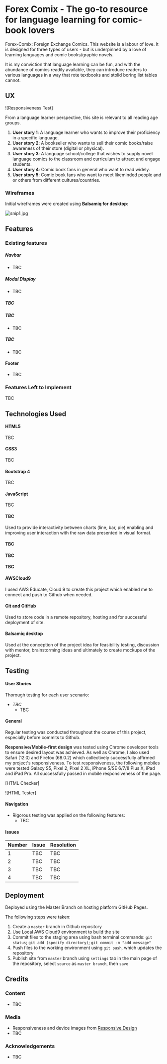 # Forex Comix - The go-to resource for language learning for comic-book lovers

Forex-Comix: Foreign Exchange Comics. This website is a labour of love. It is designed for three types of users - but is underpinned by a love of learning languages and comic books/graphic novels.

It is my conviction that language learning can be fun, and with the abundance of comics readily available, they can introduce readers to various languages in a way that rote textbooks and stolid boring list tables cannot.

## UX

![Responsiveness Test]

From a language learner perspective, this site is relevant to all reading age groups.

1. **User story 1**: A language learner who wants to improve their proficiency in a specific language.
2. **User story 2**: A bookseller who wants to sell their comic books/raise awareness of their store (digital or physical).
3. **User story 3**: A language school/college that wishes to supply novel language comics to the classroom and curriculum to attract and engage students.
4. **User story 4**: Comic book fans in general who want to read widely.
5. **User story 5**: Comic book fans who want to meet likeminded people and or others from different cultures/countries.

### Wireframes

Initial wireframes were created using **Balsamiq for desktop**:

![snip1.jpg](assets/images/wireframe/forex.comix.png)


## Features

### Existing features

##### Navbar
- TBC

##### Modal Display
- TBC

##### TBC

##### TBC
- TBC

##### TBC
- TBC

#### Footer
- TBC

### Features Left to Implement

TBC

## Technologies Used

#### HTML5
TBC

#### CSS3
TBC

#### Bootstrap 4
TBC

#### JavaScript 
TBC

#### TBC
Used to provide interactivity between charts (line, bar, pie) enabling and improving user interaction with the raw data presented in visual format.

#### TBC

#### TBC

#### TBC

#### AWSCloud9
I used AWS Educate, Cloud 9 to create this project which enabled me to connect and push to Github when needed.

#### Git and GitHub
Used to store code in a remote repository, hosting and for successful deployment of site.

#### Balsamiq desktop
Used at the conception of the project idea for feasibility testing, discussion with mentor, brainstorming ideas and ultimately to create mockups of the project.


## Testing

#### User Stories

Thorough testing for each user scenario:

- *TBC*
  * TBC

#### General

Regular testing was conducted throughout the course of this project, especially before commits to Github.

**Responsive/Mobile-first design** was tested using Chrome developer tools to ensure desired layout was achieved. As well as Chrome, I also used Safari (12.0) and Firefox (68.0.2) which collectively successfully affirmed my project's responsiveness.
To test responsiveness, the following mobiles were tested Galaxy S5, Pixel 2, Pixel 2 XL, iPhone 5/SE 6/7/8 Plus X, iPad and iPad Pro. All successfully passed in mobile responsiveness of the page.

[HTML Checker]

![HTML Tester]

#### Navigation

* Rigorous testing was applied on the following features:
  - TBC

#### Issues


| Number | Issue            | Resolution   |
|--------|------------------|--------------|
|  1  | TBC  | TBC  |
|  2  | TBC  | TBC  |
|  3  | TBC  | TBC  |
|  4  | TBC  | TBC  |

## Deployment

Deployed using the Master Branch on hosting platform GitHub Pages. 

The following steps were taken:

  1. Create a `master` branch in Github repository 
  2. Use Local AWS Cloud9 environment to build the site
  3. Commit files to the staging area using bash terminal commands: `git status`; `git add (specify directory)`; `git commit -m "add message"`
  4. Push files to the working environment using `git push`, which updates the repository
  5. Publish site from `master` branch using `settings` tab in the main page of the repository, select `source` as `master branch`, then `save`


## Credits

### Content

* TBC

### Media

* Responsiveness and device images from [Responsive Design](http://ami.responsivedesign.is/)
* TBC

### Acknowledgements

* TBC
